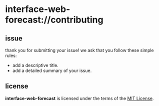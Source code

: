 # interface-web-forecast://contributing

## issue
thank you for submitting your issue! 
we ask that you follow these simple rules:
+ add a descriptive title.
+ add a detailed summary of your issue.

## license
__interface-web-forecast__ is licensed under the terms of the [MIT License](https://github.com/revaturecloud/interface-web-forecast/blob/master/LICENSE).
